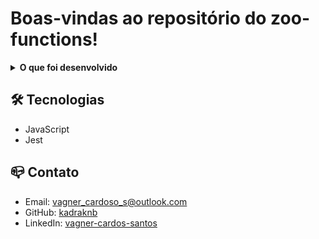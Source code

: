 # Boas-vindas ao repositório do zoo-functions!

<details>
  <summary><strong>O que foi desenvolvido</strong></summary>

Sabendo das suas habilidades com ES6, Higher Order Functions e testes, a prefeitura da cidade te deu uma importante missão: organizar as informações do zoológico! elephant

desenvolvido funções que buscam informações sobre os animais do zoológico como: espécie e local de origem. Além disso, também vai ter buscar dados sobre as pessoas que colaboram com a manutenção e cuidado do zoológico. farmer

E não para por aí! star_struck

E implementação de testes contribui para a escrita de códigos mais confiáveis.

<br />
</details>

## 🛠 Tecnologias

- JavaScript
- Jest


## 📪 Contato

- Email: [vagner_cardoso_s@outlook.com](vagner_cardoso_s@outlook.com)
- GitHub: [kadraknb](https://github.com/kadraknb)
- LinkedIn: [vagner-cardos-santos](https://www.linkedin.com/in/vagner-cardos-santos/)
